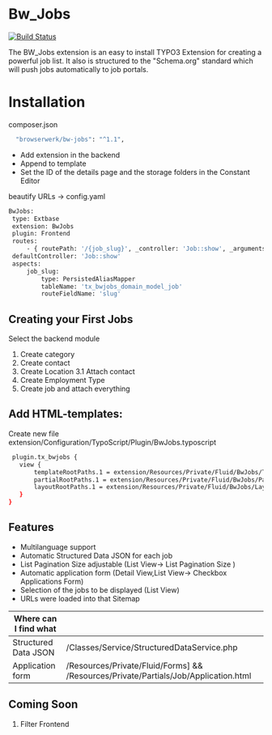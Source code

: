 # Bw_Jobs
[![Build Status](https://travis-ci.org/joemccann/dillinger.svg?branch=master)](https://git.browserwerk.de/browserwerk/bw_jobs)

The BW_Jobs extension is an easy to install TYPO3 Extension for creating a powerful job list. It also is structured to the "Schema.org" standard which will push jobs automatically to job portals. 
# Installation
composer.json
```sh
  "browserwerk/bw-jobs": "^1.1",
```
- Add extension in the backend
- Append to template 
- Set the ID of the details page and the storage folders in the Constant Editor 

beautify URLs -> config.yaml
```sh
BwJobs:
 type: Extbase
 extension: BwJobs
 plugin: Frontend
 routes:
	 - { routePath: '/{job_slug}', _controller: 'Job::show', _arguments: {'job_slug': 'job'} }
 defaultController: 'Job::show'
 aspects:
	 job_slug:
		 type: PersistedAliasMapper
		 tableName: 'tx_bwjobs_domain_model_job'
		 routeFieldName: 'slug'
```

## Creating your First Jobs
Select the backend module
 1. Create category  
 2. Create contact
 3. Create Location 
  3.1 Attach contact
  4. Create Employment Type
  5. Create job and attach everything
## Add HTML-templates:
 Create new file extension/Configuration/TypoScript/Plugin/BwJobs.typoscript
 ```sh
  plugin.tx_bwjobs {
    view {
        templateRootPaths.1 = extension/Resources/Private/Fluid/BwJobs/Templates/
        partialRootPaths.1 = extension/Resources/Private/Fluid/BwJobs/Partials/
        layoutRootPaths.1 = extension/Resources/Private/Fluid/BwJobs/Layouts/
    }
}
```
## Features
- Multilanguage support
- Automatic Structured Data JSON for each job
- List Pagination Size adjustable (List View-> List Pagination Size )
- Automatic application form (Detail View,List View-> Checkbox Applications Form)
- Selection of the jobs to be displayed (List View)
- URLs were loaded into that Sitemap

| Where can I find what |  |
| ------------- | ------------- |
| Structured Data JSON  | /Classes/Service/StructuredDataService.php |
| Application form | /Resources/Private/Fluid/Forms] &&  /Resources/Private/Partials/Job/Application.html |

## Coming Soon 
1. Filter Frontend 
